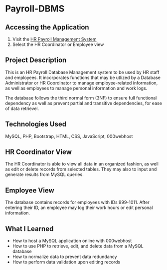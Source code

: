 # Payroll-DBMS

## Accessing the Application

1. Visit the [HR Payroll Management System](https://hr-payroll-management-system.000webhostapp.com/)
2. Select the HR Coordinator or Employee view

## Project Description
This is an HR Payroll Database Management system to be used by HR staff and employees. It incorporates functions that may be utlized by a Database Administrator
or HR Coordinator to manage employee-related information, as well as employees to manage personal information and work logs. 

The database follows the third normal form (3NF) to ensure full functional dependency as well as prevent partial and transitive dependencies, for ease of data retrievel. 


## Technologies Used
MySQL, PHP, Bootstrap, HTML, CSS, JavaScript, 000webhost


## HR Coordinator View
The HR Coordinator is able to view all data in an organized fashion, as well as edit or delete records from selected tables. They may also to input and generate results from MySQL queries.


## Employee View
The database contains records for employees with IDs 999-1011. After entering their ID, an employee may log their work hours or edit personal information.


## What I Learned 
- How to host a MySQL application online with 000webhost
- How to use PHP to retrieve, edit, and delete data from a MySQL database 
- How to normalize data to prevent data redundancy
- How to perform data validation upon editing records